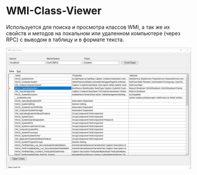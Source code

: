 # WMI-Class-Viewer

Используется для поиска и просмотра классов WMI, а так же их свойств и методов на локальном или удаленном компьютере (через RPC) с выводом в таблицу и в формате текста.

![Image alt](https://github.com/Lifailon/WMI-Class-Viewer/blob/rsa/Interface.jpg)
